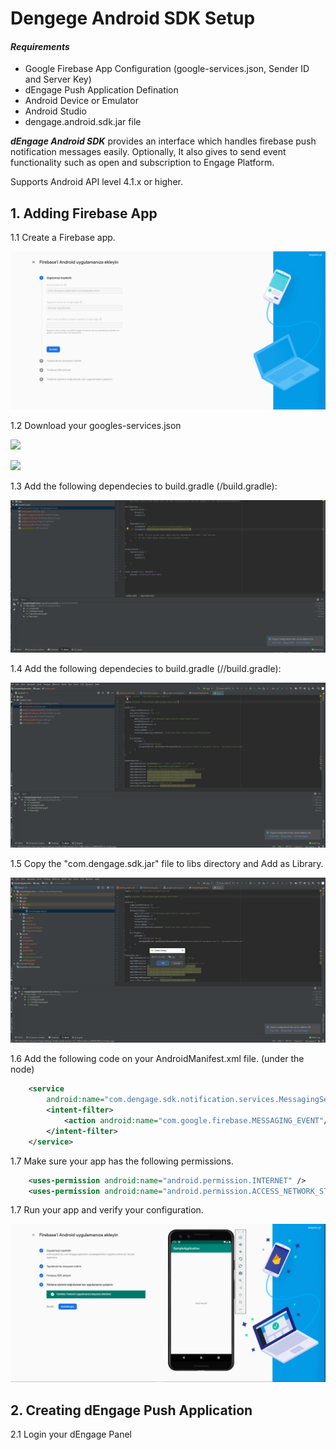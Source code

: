 # Dengege Android SDK Setup

#### *Requirements*

* Google Firebase App Configuration (google-services.json, Sender ID and Server Key)
* dEngage Push Application Defination
* Android Device or Emulator
* Android Studio
* dengage.android.sdk.jar file

***dEngage Android SDK*** provides an interface which handles firebase push notification messages easily. Optionally, It also gives to send event functionality such as open and subscription to Engage Platform.

Supports Android API level 4.1.x or higher.

## 1. Adding Firebase App

1.1 Create a Firebase app.

![](./images/step_1_1.png)

1.2 Download your googles-services.json

![](./images/step_1_2_a_.png)

![](./images/step_1_2_b_.png)

1.3 Add the following dependecies to build.gradle  (<project>/build.gradle):

![](./images/step_1_3.png)

1.4 Add the following dependecies to build.gradle  (<project>/<application>/build.gradle):

![](./images/step_1_4.png)

1.5 Copy the "com.dengage.sdk.jar" file to libs directory and Add as Library.

![](./images/step_1_5.png) 

1.6 Add the following code on your AndroidManifest.xml file. (under the <application> node)

```xml
    <service
        android:name="com.dengage.sdk.notification.services.MessagingService">
        <intent-filter>
            <action android:name="com.google.firebase.MESSAGING_EVENT"/>
        </intent-filter>
    </service>
```

1.7 Make sure your app has the following permissions.

```xml
    <uses-permission android:name="android.permission.INTERNET" />
    <uses-permission android:name="android.permission.ACCESS_NETWORK_STATE" />
```

1.7 Run your app and verify your configuration.

![](./images/step_1_7.png) 

## 2. Creating dEngage Push Application

2.1 Login your dEngage Panel 

